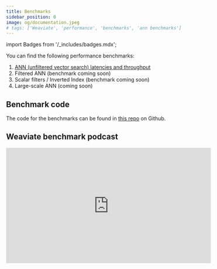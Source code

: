 ```yaml
---
title: Benchmarks
sidebar_position: 0
image: og/documentation.jpeg
# tags: ['Weaviate', 'performance', 'benchmarks', 'ann benchmarks']
---
```

import Badges from '/_includes/badges.mdx';

<Badges/>

You can find the following performance benchmarks:

1. [ANN (unfiltered vector search) latencies and throughput](./ann.md)
2. Filtered ANN (benchmark coming soon)
2. Scalar filters / Inverted Index (benchmark coming soon)
3. Large-scale ANN (coming soon)

## Benchmark code

The code for the benchmarks can be found in [this repo](https://github.com/semi-technologies/weaviate-benchmarking) on Github.

## Weaviate benchmark podcast

<iframe width="560" height="315" src="https://www.youtube.com/embed/kG3ji89AFyQ" title="Weaviate vector search benchmark podcast" frameborder="0" allow="accelerometer; autoplay; clipboard-write; encrypted-media; gyroscope; picture-in-picture" allowfullscreen></iframe>